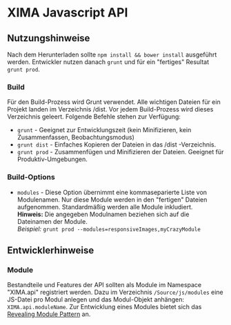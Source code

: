 XIMA Javascript API
===================

Nutzungshinweise
----------------
Nach dem Herunterladen sollte `npm install && bower install` ausgeführt werden.
Entwickler nutzen danach `grunt` und für ein "fertiges" Resultat `grunt prod`.

### Build ###
Für den Build-Prozess wird Grunt verwendet.
Alle wichtigen Dateien für ein Projekt landen im Verzeichnis /dist.
Vor jedem Build-Prozess wird dieses Verzeichnis geleert.
Folgende Befehle stehen zur Verfügung:

- `grunt` - Geeignet zur Entwicklungszeit (kein Minifizieren, kein Zusammenfassen, Beobachtungsmodus)
- `grunt dist` - Einfaches Kopieren der Dateien in das /dist -Verzeichnis.
- `grunt prod` - Zusammenfügen und Minifizieren der Dateien. Geeignet für Produktiv-Umgebungen.

### Build-Options ###
- `modules` - Diese Option übernimmt eine kommaseparierte Liste von Modulenamen. Nur diese Module werden in den "fertigen" Dateien aufgenommen. Standardmäßig werden alle Module inkludiert.  
  **Hinweis:** Die angegeben Modulnamen beziehen sich auf die Dateinamen der Module.  
  *Beispiel:* `grunt prod --modules=responsiveImages,myCrazyModule`


Entwicklerhinweise
------------------

### Module ###
Bestandteile und Features der API sollten als Module im Namespace "XIMA.api" registriert werden.
Dazu im Verzeichnis `/Source/js/modules` eine JS-Datei pro Modul anlegen und das Modul-Objekt anhängen: `XIMA.api.moduleName`. 
Zur Entwicklung eines Modules bietet sich das [Revealing Module Pattern](http://molily.de/js/organisation-module.html#revealing-module) an.

